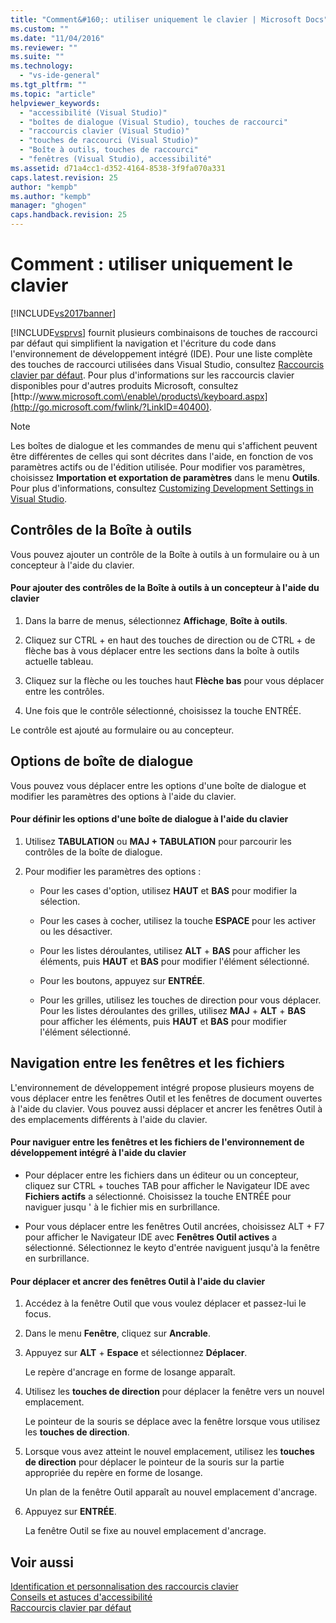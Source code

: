 ```yaml
---
title: "Comment&#160;: utiliser uniquement le clavier | Microsoft Docs"
ms.custom: ""
ms.date: "11/04/2016"
ms.reviewer: ""
ms.suite: ""
ms.technology: 
  - "vs-ide-general"
ms.tgt_pltfrm: ""
ms.topic: "article"
helpviewer_keywords: 
  - "accessibilité (Visual Studio)"
  - "boîtes de dialogue (Visual Studio), touches de raccourci"
  - "raccourcis clavier (Visual Studio)"
  - "touches de raccourci (Visual Studio)"
  - "Boîte à outils, touches de raccourci"
  - "fenêtres (Visual Studio), accessibilité"
ms.assetid: d71a4cc1-d352-4164-8538-3f9fa070a331
caps.latest.revision: 25
author: "kempb"
ms.author: "kempb"
manager: "ghogen"
caps.handback.revision: 25
---
```

# Comment&#160;: utiliser uniquement le clavier
[!INCLUDE[vs2017banner](../../code-quality/includes/vs2017banner.md)]

[!INCLUDE[vsprvs](../../code-quality/includes/vsprvs_md.md)] fournit plusieurs combinaisons de touches de raccourci par défaut qui simplifient la navigation et l'écriture du code dans l'environnement de développement intégré \(IDE\).  Pour une liste complète des touches de raccourci utilisées dans Visual Studio, consultez [Raccourcis clavier par défaut](../../ide/default-keyboard-shortcuts-in-visual-studio.md). Pour plus d'informations sur les raccourcis clavier disponibles pour d'autres produits Microsoft, consultez [http:\/\/www.microsoft.com\/enable\/products\/keyboard.aspx](http://go.microsoft.com/fwlink/?LinkID=40400).  
  
> [!NOTE]
>  Les boîtes de dialogue et les commandes de menu qui s'affichent peuvent être différentes de celles qui sont décrites dans l'aide, en fonction de vos paramètres actifs ou de l'édition utilisée.  Pour modifier vos paramètres, choisissez **Importation et exportation de paramètres** dans le menu **Outils**.  Pour plus d'informations, consultez [Customizing Development Settings in Visual Studio](http://msdn.microsoft.com/fr-fr/22c4debb-4e31-47a8-8f19-16f328d7dcd3).  
  
## Contrôles de la Boîte à outils  
 Vous pouvez ajouter un contrôle de la Boîte à outils à un formulaire ou à un concepteur à l'aide du clavier.  
  
#### Pour ajouter des contrôles de la Boîte à outils à un concepteur à l'aide du clavier  
  
1.  Dans la barre de menus, sélectionnez **Affichage**, **Boîte à outils**.  
  
2.  Cliquez sur CTRL \+ en haut des touches de direction ou de CTRL \+ de flèche bas à vous déplacer entre les sections dans la boîte à outils actuelle tableau.  
  
3.  Cliquez sur la flèche ou les touches haut **Flèche bas** pour vous déplacer entre les contrôles.  
  
4.  Une fois que le contrôle sélectionné, choisissez la touche ENTRÉE.  
  
 Le contrôle est ajouté au formulaire ou au concepteur.  
  
## Options de boîte de dialogue  
 Vous pouvez vous déplacer entre les options d'une boîte de dialogue et modifier les paramètres des options à l'aide du clavier.  
  
#### Pour définir les options d'une boîte de dialogue à l'aide du clavier  
  
1.  Utilisez **TABULATION** ou **MAJ \+ TABULATION** pour parcourir les contrôles de la boîte de dialogue.  
  
2.  Pour modifier les paramètres des options :  
  
    -   Pour les cases d'option, utilisez **HAUT** et **BAS** pour modifier la sélection.  
  
    -   Pour les cases à cocher, utilisez la touche **ESPACE** pour les activer ou les désactiver.  
  
    -   Pour les listes déroulantes, utilisez **ALT** \+ **BAS** pour afficher les éléments, puis **HAUT** et **BAS** pour modifier l'élément sélectionné.  
  
    -   Pour les boutons, appuyez sur **ENTRÉE**.  
  
    -   Pour les grilles, utilisez les touches de direction pour vous déplacer.  Pour les listes déroulantes des grilles, utilisez **MAJ** \+ **ALT** \+ **BAS** pour afficher les éléments, puis **HAUT** et **BAS** pour modifier l'élément sélectionné.  
  
## Navigation entre les fenêtres et les fichiers  
 L'environnement de développement intégré propose plusieurs moyens de vous déplacer entre les fenêtres Outil et les fenêtres de document ouvertes à l'aide du clavier.  Vous pouvez aussi déplacer et ancrer les fenêtres Outil à des emplacements différents à l'aide du clavier.  
  
#### Pour naviguer entre les fenêtres et les fichiers de l'environnement de développement intégré à l'aide du clavier  
  
-   Pour déplacer entre les fichiers dans un éditeur ou un concepteur, cliquez sur CTRL \+ touches TAB pour afficher le Navigateur IDE avec **Fichiers actifs** a sélectionné.  Choisissez la touche ENTRÉE pour naviguer jusqu ' à le fichier mis en surbrillance.  
  
-   Pour vous déplacer entre les fenêtres Outil ancrées, choisissez ALT \+ F7 pour afficher le Navigateur IDE avec **Fenêtres Outil actives** a sélectionné.  Sélectionnez le keyto d'entrée naviguent jusqu'à la fenêtre en surbrillance.  
  
#### Pour déplacer et ancrer des fenêtres Outil à l'aide du clavier  
  
1.  Accédez à la fenêtre Outil que vous voulez déplacer et passez\-lui le focus.  
  
2.  Dans le menu **Fenêtre**, cliquez sur **Ancrable**.  
  
3.  Appuyez sur **ALT** \+ **Espace** et sélectionnez **Déplacer**.  
  
     Le repère d'ancrage en forme de losange apparaît.  
  
4.  Utilisez les **touches de direction** pour déplacer la fenêtre vers un nouvel emplacement.  
  
     Le pointeur de la souris se déplace avec la fenêtre lorsque vous utilisez les **touches de direction**.  
  
5.  Lorsque vous avez atteint le nouvel emplacement, utilisez les **touches de direction** pour déplacer le pointeur de la souris sur la partie appropriée du repère en forme de losange.  
  
     Un plan de la fenêtre Outil apparaît au nouvel emplacement d'ancrage.  
  
6.  Appuyez sur **ENTRÉE**.  
  
     La fenêtre Outil se fixe au nouvel emplacement d'ancrage.  
  
## Voir aussi  
 [Identification et personnalisation des raccourcis clavier](../../ide/identifying-and-customizing-keyboard-shortcuts-in-visual-studio.md)   
 [Conseils et astuces d'accessibilité](../../ide/reference/accessibility-tips-and-tricks.md)   
 [Raccourcis clavier par défaut](../../ide/default-keyboard-shortcuts-in-visual-studio.md)